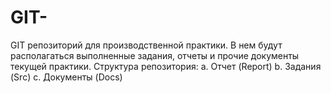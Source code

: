 # GIT-
GIT репозиторий для производственной практики. В нем будут  располагаться выполненные задания, отчеты и прочие документы текущей  практики. Структура репозитория:  a. Отчет (Report)  b. Задания (Src)  c. Документы (Docs) 
